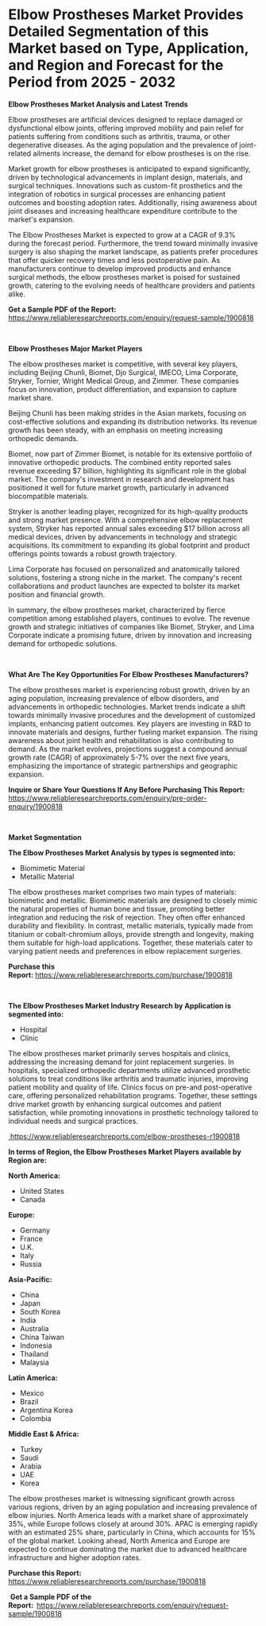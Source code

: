 <p><h1>Elbow Prostheses Market Provides Detailed Segmentation of this Market based on Type, Application, and Region and Forecast for the Period from 2025 - 2032</h1></p><p><strong>Elbow Prostheses Market Analysis and Latest Trends</strong></p>
<p><p>Elbow prostheses are artificial devices designed to replace damaged or dysfunctional elbow joints, offering improved mobility and pain relief for patients suffering from conditions such as arthritis, trauma, or other degenerative diseases. As the aging population and the prevalence of joint-related ailments increase, the demand for elbow prostheses is on the rise. </p><p>Market growth for elbow prostheses is anticipated to expand significantly, driven by technological advancements in implant design, materials, and surgical techniques. Innovations such as custom-fit prosthetics and the integration of robotics in surgical processes are enhancing patient outcomes and boosting adoption rates. Additionally, rising awareness about joint diseases and increasing healthcare expenditure contribute to the market's expansion.</p><p>The Elbow Prostheses Market is expected to grow at a CAGR of 9.3% during the forecast period. Furthermore, the trend toward minimally invasive surgery is also shaping the market landscape, as patients prefer procedures that offer quicker recovery times and less postoperative pain. As manufacturers continue to develop improved products and enhance surgical methods, the elbow prostheses market is poised for sustained growth, catering to the evolving needs of healthcare providers and patients alike.</p></p>
<p><strong>Get a Sample PDF of the Report:&nbsp;</strong> <a href="https://www.reliableresearchreports.com/enquiry/request-sample/1900818?utm_campaign=12&utm_medium=2&utm_source=Github&utm_content=ia&utm_term=16042025&utm_id=elbow-prostheses">https://www.reliableresearchreports.com/enquiry/request-sample/1900818</a></p>
<p>&nbsp;</p>
<p><strong>Elbow Prostheses Major Market Players</strong></p>
<p><p>The elbow prostheses market is competitive, with several key players, including Beijing Chunli, Biomet, Djo Surgical, IMECO, Lima Corporate, Stryker, Tornier, Wright Medical Group, and Zimmer. These companies focus on innovation, product differentiation, and expansion to capture market share.</p><p>Beijing Chunli has been making strides in the Asian markets, focusing on cost-effective solutions and expanding its distribution networks. Its revenue growth has been steady, with an emphasis on meeting increasing orthopedic demands.</p><p>Biomet, now part of Zimmer Biomet, is notable for its extensive portfolio of innovative orthopedic products. The combined entity reported sales revenue exceeding $7 billion, highlighting its significant role in the global market. The company's investment in research and development has positioned it well for future market growth, particularly in advanced biocompatible materials.</p><p>Stryker is another leading player, recognized for its high-quality products and strong market presence. With a comprehensive elbow replacement system, Stryker has reported annual sales exceeding $17 billion across all medical devices, driven by advancements in technology and strategic acquisitions. Its commitment to expanding its global footprint and product offerings points towards a robust growth trajectory.</p><p>Lima Corporate has focused on personalized and anatomically tailored solutions, fostering a strong niche in the market. The company's recent collaborations and product launches are expected to bolster its market position and financial growth.</p><p>In summary, the elbow prostheses market, characterized by fierce competition among established players, continues to evolve. The revenue growth and strategic initiatives of companies like Biomet, Stryker, and Lima Corporate indicate a promising future, driven by innovation and increasing demand for orthopedic solutions.</p></p>
<p>&nbsp;</p>
<p><strong>What Are The Key Opportunities For Elbow Prostheses Manufacturers?</strong></p>
<p><p>The elbow prostheses market is experiencing robust growth, driven by an aging population, increasing prevalence of elbow disorders, and advancements in orthopedic technologies. Market trends indicate a shift towards minimally invasive procedures and the development of customized implants, enhancing patient outcomes. Key players are investing in R&D to innovate materials and designs, further fueling market expansion. The rising awareness about joint health and rehabilitation is also contributing to demand. As the market evolves, projections suggest a compound annual growth rate (CAGR) of approximately 5-7% over the next five years, emphasizing the importance of strategic partnerships and geographic expansion.</p></p>
<p><strong>Inquire or Share Your Questions If Any Before Purchasing This Report:</strong> <a href="https://www.reliableresearchreports.com/enquiry/pre-order-enquiry/1900818?utm_campaign=12&utm_medium=2&utm_source=Github&utm_content=ia&utm_term=16042025&utm_id=elbow-prostheses">https://www.reliableresearchreports.com/enquiry/pre-order-enquiry/1900818</a></p>
<p>&nbsp;</p>
<p><strong>Market Segmentation</strong></p>
<p><strong>The Elbow Prostheses Market Analysis by types is segmented into:</strong></p>
<p><ul><li>Biomimetic Material</li><li>Metallic Material</li></ul></p>
<p><p>The elbow prostheses market comprises two main types of materials: biomimetic and metallic. Biomimetic materials are designed to closely mimic the natural properties of human bone and tissue, promoting better integration and reducing the risk of rejection. They often offer enhanced durability and flexibility. In contrast, metallic materials, typically made from titanium or cobalt-chromium alloys, provide strength and longevity, making them suitable for high-load applications. Together, these materials cater to varying patient needs and preferences in elbow replacement surgeries.</p></p>
<p><strong>Purchase this Report:&nbsp;</strong><a href="https://www.reliableresearchreports.com/purchase/1900818?utm_campaign=12&utm_medium=2&utm_source=Github&utm_content=ia&utm_term=16042025&utm_id=elbow-prostheses">https://www.reliableresearchreports.com/purchase/1900818</a></p>
<p>&nbsp;</p>
<p><strong>The Elbow Prostheses Market Industry Research by Application is segmented into:</strong></p>
<p><ul><li>Hospital</li><li>Clinic</li></ul></p>
<p><p>The elbow prostheses market primarily serves hospitals and clinics, addressing the increasing demand for joint replacement surgeries. In hospitals, specialized orthopedic departments utilize advanced prosthetic solutions to treat conditions like arthritis and traumatic injuries, improving patient mobility and quality of life. Clinics focus on pre-and post-operative care, offering personalized rehabilitation programs. Together, these settings drive market growth by enhancing surgical outcomes and patient satisfaction, while promoting innovations in prosthetic technology tailored to individual needs and surgical practices.</p></p>
<p><a href="https://www.reliableresearchreports.com/elbow-prostheses-r1900818?utm_campaign=12&utm_medium=2&utm_source=Github&utm_content=ia&utm_term=16042025&utm_id=elbow-prostheses">&nbsp;https://www.reliableresearchreports.com/elbow-prostheses-r1900818</a></p>
<p><strong>In terms of Region, the Elbow Prostheses Market Players available by Region are:</strong></p>
<p>
    <p> <strong> North America: </strong>
        <ul>
            <li>United States</li>
            <li>Canada</li>
        </ul>
        </p> 
    <p> <strong> Europe: </strong>
        <ul>
            <li>Germany</li>
            <li>France</li>
            <li>U.K.</li>
            <li>Italy</li>
            <li>Russia</li>
        </ul>
        </p> 
    <p> <strong> Asia-Pacific: </strong>
        <ul>
            <li>China</li>
            <li>Japan</li>
            <li>South Korea</li>
            <li>India</li>
            <li>Australia</li>
            <li>China Taiwan</li>
            <li>Indonesia</li>
            <li>Thailand</li>
            <li>Malaysia</li>
        </ul>
        </p> 
    <p> <strong> Latin America: </strong>
        <ul>
            <li>Mexico</li>
            <li>Brazil</li>
            <li>Argentina Korea</li>
            <li>Colombia</li>
        </ul>
        </p> 
    <p> <strong> Middle East & Africa: </strong>
        <ul>
            <li>Turkey</li>
            <li>Saudi</li>
            <li>Arabia</li>
            <li>UAE</li>
            <li>Korea</li>
        </ul>
    </p>
    </p>
<p><p>The elbow prostheses market is witnessing significant growth across various regions, driven by an aging population and increasing prevalence of elbow injuries. North America leads with a market share of approximately 35%, while Europe follows closely at around 30%. APAC is emerging rapidly with an estimated 25% share, particularly in China, which accounts for 15% of the global market. Looking ahead, North America and Europe are expected to continue dominating the market due to advanced healthcare infrastructure and higher adoption rates.</p></p>
<p><strong>Purchase this Report: </strong><a href="https://www.reliableresearchreports.com/purchase/1900818?utm_campaign=12&utm_medium=2&utm_source=Github&utm_content=ia&utm_term=16042025&utm_id=elbow-prostheses">https://www.reliableresearchreports.com/purchase/1900818</a></p>
<p>&nbsp;<strong>Get a Sample PDF of the Report:&nbsp;&nbsp;</strong><a href="https://www.reliableresearchreports.com/enquiry/request-sample/1900818?utm_campaign=12&utm_medium=2&utm_source=Github&utm_content=ia&utm_term=16042025&utm_id=elbow-prostheses">https://www.reliableresearchreports.com/enquiry/request-sample/1900818</a></p>
<p><strong></strong></p>
<p><p></p><p></p><p></p></p>